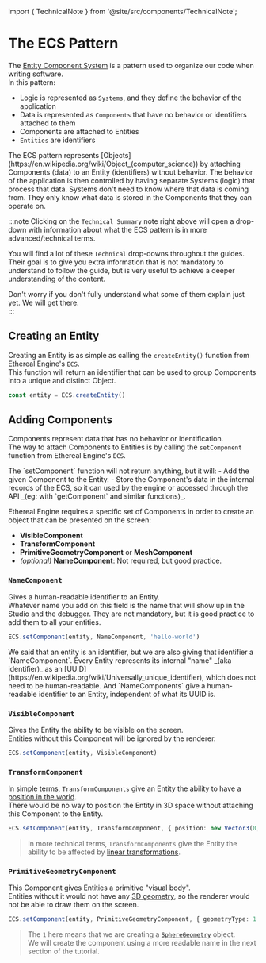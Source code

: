 import { TechnicalNote } from '@site/src/components/TechnicalNote';

# The ECS Pattern
The [Entity Component System](https://en.wikipedia.org/wiki/Entity_component_system) is a pattern used to organize our code when writing software.  
In this pattern:
- Logic is represented as `Systems`, and they define the behavior of the application
- Data is represented as `Components` that have no behavior or identifiers attached to them
- Components are attached to Entities
- `Entities` are identifiers

<TechnicalNote title="Technical Summary">
The ECS pattern represents [Objects](https://en.wikipedia.org/wiki/Object_(computer_science)) by attaching Components (data) to an Entity (identifiers) without behavior.  
The behavior of the application is then controlled by having separate Systems (logic) that process that data.  
Systems don't need to know where that data is coming from. They only know what data is stored in the Components that they can operate on.
</TechnicalNote>

:::note
Clicking on the `Technical Summary` note right above will open a drop-down with information about what the ECS pattern is in more advanced/technical terms.  

You will find a lot of these `Technical` drop-downs throughout the guides.  
Their goal is to give you extra information that is not mandatory to understand to follow the guide, but is very useful to achieve a deeper understanding of the content.  

Don't worry if you don't fully understand what some of them explain just yet. We will get there.  
:::

## Creating an Entity
Creating an Entity is as simple as calling the `createEntity()` function from Ethereal Engine's `ECS`.  
This function will return an identifier that can be used to group Components into a unique and distinct Object.
```ts
const entity = ECS.createEntity()
```

## Adding Components
Components represent data that has no behavior or identification.  
The way to attach Components to Entities is by calling the `setComponent` function from Ethereal Engine's `ECS`.

<TechnicalNote>
The `setComponent` function will not return anything, but it will:
- Add the given Component to the Entity.
- Store the Component's data in the internal records of the ECS, so it can used by the engine or accessed through the API _(eg: with `getComponent` and similar functions)_.
</TechnicalNote>

Ethereal Engine requires a specific set of Components in order to create an object that can be presented on the screen:
- **VisibleComponent**
- **TransformComponent**
- **PrimitiveGeometryComponent** or **MeshComponent**
- _(optional)_ **NameComponent**: Not required, but good practice.


### `NameComponent`
Gives a human-readable identifier to an Entity.  
Whatever name you add on this field is the name that will show up in the Studio and the debugger.
They are not mandatory, but it is good practice to add them to all your entities.  
```ts
ECS.setComponent(entity, NameComponent, 'hello-world')
```
<TechnicalNote title="Clarification">
We said that an entity is an identifier, but we are also giving that identifier a `NameComponent`.  
Every Entity represents its internal "name" _(aka identifier)_ as an [UUID](https://en.wikipedia.org/wiki/Universally_unique_identifier), which does not need to be human-readable.  
And `NameComponents` give a human-readable identifier to an Entity, independent of what its UUID is.  
</TechnicalNote>


### `VisibleComponent`
Gives the Entity the ability to be visible on the screen.  
Entities without this Component will be ignored by the renderer.
```ts
ECS.setComponent(entity, VisibleComponent)
```

### `TransformComponent`
In simple terms, `TransformComponents` give an Entity the ability to have a [position in the world](https://en.wikipedia.org/wiki/Transformation_matrix).  
There would be no way to position the Entity in 3D space without attaching this Component to the Entity.  
```ts
ECS.setComponent(entity, TransformComponent, { position: new Vector3(0, 1, 0) })
```
> In more technical terms, `TransformComponents` give the Entity the ability to be affected by [linear transformations](https://en.wikipedia.org/wiki/Linear_transformation).  

### `PrimitiveGeometryComponent`
This Component gives Entities a primitive "visual body".  
Entities without it would not have any [3D geometry](https://en.wikipedia.org/wiki/Polygon_mesh), so the renderer would not be able to draw them on the screen.  
```ts
ECS.setComponent(entity, PrimitiveGeometryComponent, { geometryType: 1 })
```
> The `1` here means that we are creating a [`SphereGeometry`](https://github.com/EtherealEngine/etherealengine/blob/dev/packages/engine/src/scene/constants/GeometryTypeEnum.ts#L28) object.  
> We will create the component using a more readable name in the next section of the tutorial.

